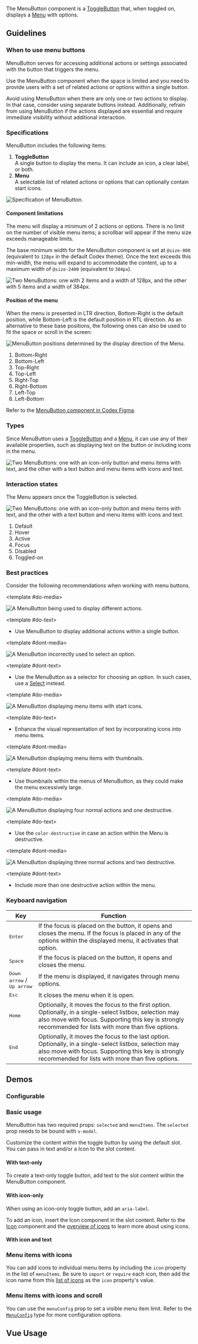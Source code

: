 <script setup>
import { CdxMenuButton } from '@wikimedia/codex';
import MenuButtonConfigDemo from '@/../component-demos/menu-button/examples/MenuButtonConfigDemo.vue';
import MenuButtonBasic from '@/../component-demos/menu-button/examples/MenuButtonBasic.vue';
import MenuButtonWithTextOnly from '@/../component-demos/menu-button/examples/MenuButtonWithTextOnly.vue';
import MenuButtonWithIconOnly from '@/../component-demos/menu-button/examples/MenuButtonWithIconOnly.vue';
import MenuButtonWithIconAndText from '@/../component-demos/menu-button/examples/MenuButtonWithIconAndText.vue';
import MenuButtonAndMenuItemsWithIcons from '@/../component-demos/menu-button/examples/MenuButtonAndMenuItemsWithIcons.vue';
import MenuButtonAndMenuItemsWithIconsAndScroll from '@/../component-demos/menu-button/examples/MenuButtonAndMenuItemsWithIconsAndScroll.vue';

const controlsConfig = [
	{
		name: 'disabled',
		type: 'boolean'
	},
	{
		name: 'default',
		type: 'slot',
		default: 'Options'
	}
];
</script>

The MenuButton component is a [ToggleButton](./toggle-button.md) that, when toggled on, displays a [Menu](./menu.md) with options.

## Guidelines

### When to use menu buttons

MenuButton serves for accessing additional actions or settings associated with the button that triggers the menu.

Use the MenuButton component when the space is limited and you need to provide users with a set of related actions or options within a single button.

Avoid using MenuButton when there are only one or two actions to display. In that case, consider using separate buttons instead. Additionally, refrain from using MenuButton if the actions displayed are essential and require immediate visibility without additional interaction.

### Specifications

MenuButton includes the following items:

1. **ToggleButton**<br>
A single button to display the menu. It can include an icon, a clear label, or both.
2. **Menu**<br>
A selectable list of related actions or options that can optionally contain start icons.

![Specification of MenuButton.](../../assets/components/menu-button-specifications.svg)

#### Component limitations

The menu will display a minimum of 2 actions or options. There is no limit on the number of visible menu items; a scrollbar will appear if the menu size exceeds manageable limits.

The base minimum width for the MenuButton component is set at `@size-800` (equivalent to `128px` in the default Codex theme). Once the text exceeds this min-width, the menu will expand to accommodate the content, up to a maximum width of `@size-2400` (equivalent to `384px`).

![Two MenuButtons: one with 2 items and a width of 128px, and the other with 5 items and a width of 384px.](../../assets/components/menu-button-specifications-min-max.svg)

#### Position of the menu

When the menu is presented in LTR direction, Bottom-Right is the default position, while Bottom-Left is the default position in RTL direction. As an alternative to these base positions, the following ones can also be used to fit the space or scroll in the screen:

![MenuButton positions determined by the display direction of the Menu.](../../assets/components/menu-button-position.svg)

<div class="cdx-docs-multi-column cdx-docs-multi-columns-2">

1. Bottom-Right
2. Bottom-Left
3. Top-Right
4. Top-Left
5. Right-Top
6. Right-Bottom
7. Left-Top
8. Left-Bottom

</div>

Refer to the [MenuButton component in Codex Figma](https://www.figma.com/design/KoDuJMadWBXtsOtzGS4134/❖-Codex-components?node-id=17053-2508&t=ZQCKNGZzfCQTFPwt-11).

### Types

Since MenuButton uses a [ToggleButton](./toggle-button.md) and a [Menu](./menu.md), it can use any of their available properties, such as displaying text on the button or including icons in the menu.

![Two MenuButtons: one with an icon-only button and menu items with text, and the other with a text button and menu items with icons and text.](../../assets/components/menu-button-types.svg)

### Interaction states

The Menu appears once the ToggleButton is selected.

![Two MenuButtons: one with an icon-only button and menu items with text, and the other with a text button and menu items with icons and text.](../../assets/components/menu-button-interaction-states.svg)

1. Default
2. Hover
3. Active
4. Focus
5. Disabled
6. Toggled-on

### Best practices

Consider the following recommendations when working with menu buttons.

<cdx-demo-rules>

<template #do-media>

![A MenuButton being used to display different actions.](../../assets/components/menu-button-use-do.svg)

</template>

<template #do-text>

- Use MenuButton to display additional actions within a single button.

</template>

<template #dont-media>

![A MenuButton incorrectly used to select an option.](../../assets/components/menu-button-use-dont.svg)

</template>

<template #dont-text>

- Use the MenuButton as a selector for choosing an option. In such cases, use a [Select](./select.md) instead.

</template>

</cdx-demo-rules>

<cdx-demo-rules>

<template #do-media>

![A MenuButton displaying menu items with start icons.](../../assets/components/menu-button-content-do.svg)

</template>

<template #do-text>

- Enhance the visual representation of text by incorporating icons into menu items.

</template>

<template #dont-media>

![A MenuButton displaying menu items with thumbnails.](../../assets/components/menu-button-content-dont.svg)

</template>

<template #dont-text>

- Use thumbnails within the menus of MenuButton, as they could make the menu excessively large.

</template>

</cdx-demo-rules>

<cdx-demo-rules>

<template #do-media>

![A MenuButton displaying four normal actions and one destructive.](../../assets/components/menu-button-menu-items-do.svg)

</template>

<template #do-text>

- Use the `color-destructive` in case an action within the Menu is destructive.

</template>

<template #dont-media>

![A MenuButton displaying three normal actions and two destructive.](../../assets/components/menu-button-menu-items-dont.svg)

</template>

<template #dont-text>

- Include more than one destructive action within the menu.

</template>

</cdx-demo-rules>

### Keyboard navigation

| Key | Function |
| -- | -- |
| <kbd>Enter</kbd> | If the focus is placed on the button, it opens and closes the menu. If the focus is placed in any of the options within the displayed menu, it activates that option. |
| <kbd>Space</kbd> | If the focus is placed on the button, it opens and closes the menu. |
| <kbd>Down arrow</kbd> / <kbd>Up arrow</kbd> | If the menu is displayed, it navigates through menu options. |
| <kbd>Esc</kbd> | It closes the menu when it is open. |
| <kbd>Home</kbd> | Optionally, it moves the focus to the first option. Optionally, in a single-select listbox, selection may also move with focus. Supporting this key is strongly recommended for lists with more than five options. |
| <kbd>End</kbd> | Optionally, it moves the focus to the last option. Optionally, in a single-select listbox, selection may also move with focus. Supporting this key is strongly recommended for lists with more than five options. |

## Demos

### Configurable

<cdx-demo-wrapper :controls-config="controlsConfig" :force-reset="true">
<template v-slot:demo="{ propValues, slotValues }">
	<menu-button-config-demo v-bind="propValues">
		<template v-if="slotValues.default">
			{{ slotValues.default }}
		</template>
	</menu-button-config-demo>
</template>
</cdx-demo-wrapper>

### Basic usage

MenuButton has two required props: `selected` and `menuItems`.
The `selected` prop needs to be bound with `v-model`.

Customize the content within the toggle button by using the default slot.
You can pass in text and/or a Icon to the slot content.

<cdx-demo-wrapper :force-reset="true">
<template v-slot:demo>
	<menu-button-basic />
</template>
<template v-slot:code>

:::code-group

<<< @/../component-demos/menu-button/examples/MenuButtonBasic.vue [NPM]

<<< @/../component-demos/menu-button/examples-mw/MenuButtonBasic.vue [MediaWiki]

:::

</template>
</cdx-demo-wrapper>

#### With text-only

To create a text-only toggle button, add text to the slot content within the MenuButton
component.

<cdx-demo-wrapper :force-reset="true">
<template v-slot:demo>
	<menu-button-with-text-only />
</template>
<template v-slot:code>

:::code-group

<<< @/../component-demos/menu-button/examples/MenuButtonWithTextOnly.vue [NPM]

<<< @/../component-demos/menu-button/examples-mw/MenuButtonWithTextOnly.vue [MediaWiki]

:::

</template>
</cdx-demo-wrapper>

#### With icon-only

When using an icon-only toggle button, add an `aria-label`.

To add an icon, insert the Icon component in the slot content.
Refer to the [Icon](./icon.md) component and the [overview of icons](../../icons/overview.md)
to learn more about using icons.

<cdx-demo-wrapper :force-reset="true">
<template v-slot:demo>
	<menu-button-with-icon-only />
</template>
<template v-slot:code>

:::code-group

<<< @/../component-demos/menu-button/examples/MenuButtonWithIconOnly.vue [NPM]

<<< @/../component-demos/menu-button/examples-mw/MenuButtonWithIconOnly.vue [MediaWiki]

:::

</template>
</cdx-demo-wrapper>

#### With icon and text

<cdx-demo-wrapper :force-reset="true">
<template v-slot:demo>
	<menu-button-with-icon-and-text />
</template>
<template v-slot:code>

:::code-group

<<< @/../component-demos/menu-button/examples/MenuButtonWithIconAndText.vue [NPM]

<<< @/../component-demos/menu-button/examples-mw/MenuButtonWithIconAndText.vue [MediaWiki]

:::

</template>
</cdx-demo-wrapper>

### Menu items with icons

You can add icons to individual menu items by including the `icon` property in the list of
`menuItems`. Be sure to `import` or `require` each icon, then add the icon name from this
[list of icons](../../icons/all-icons.md) as the `icon` property's value.

<cdx-demo-wrapper :force-reset="true">
<template v-slot:demo>
	<menu-button-and-menu-items-with-icons />
</template>
<template v-slot:code>

:::code-group

<<< @/../component-demos/menu-button/examples/MenuButtonAndMenuItemsWithIcons.vue [NPM]

<<< @/../component-demos/menu-button/examples-mw/MenuButtonAndMenuItemsWithIcons.vue [MediaWiki]

:::

</template>
</cdx-demo-wrapper>

### Menu items with icons and scroll

You can use the `menuConfig` prop to set a visible menu item limit.
Refer to the [`MenuConfig`](../types-and-constants.md#menuconfig) type for more configuration options.

<cdx-demo-wrapper :force-reset="true">
<template v-slot:demo>
	<menu-button-and-menu-items-with-icons-and-scroll />
</template>
<template v-slot:code>

:::code-group

<<< @/../component-demos/menu-button/examples/MenuButtonAndMenuItemsWithIconsAndScroll.vue [NPM]

<<< @/../component-demos/menu-button/examples-mw/MenuButtonAndMenuItemsWithIconsAndScroll.vue [MediaWiki]

:::

</template>
</cdx-demo-wrapper>

## Vue Usage
